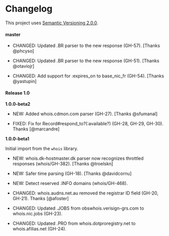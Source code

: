 # Changelog

This project uses [Semantic Versioning 2.0.0](http://semver.org/).


#### master

- CHANGED: Updated .BR parser to the new response (GH-57). [Thanks @phcyso]

- CHANGED: Updated .BR parser to the new response (GH-51). [Thanks @otaviojr]

- CHANGED: Add support for :expires_on to base_nic_fr (GH-54). [Thanks @yastupin]


#### Release 1.0

**1.0.0-beta2**

- NEW: Added whois.cdmon.com parser (GH-27). [Thanks @sfumanal]

- FIXED: Fix for Record#respond_to?(:available?) (GH-28, GH-29, GH-30). Thanks [@marcandre]

**1.0.0-beta1**

Initial import from the `whois` library.

- NEW: whois.dk-hostmaster.dk parser now recognizes throttled responses (whois/GH-382). [Thanks @troelskn]

- NEW: Safer time parsing (GH-18). [Thanks @davidcornu]

- NEW: Detect reserved .INFO domains (whois/GH-468).

- CHANGED: whois.audns.net.au removed the registrar ID field (GH-20, GH-21). Thanks [@afoster]

- CHANGED: Updated .JOBS from obswhois.verisign-grs.com to whois.nic.jobs (GH-23).

- CHANGED: Updated .PRO from whois.dotproregistry.net to whois.afilias.net (GH-24).
